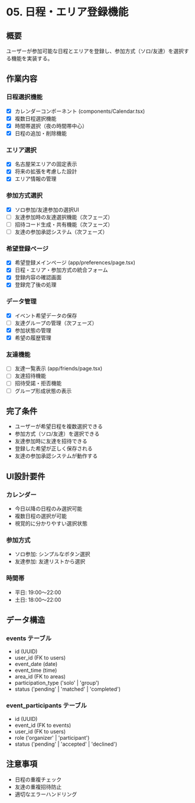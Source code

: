 # 05. 日程・エリア登録機能

## 概要
ユーザーが参加可能な日程とエリアを登録し、参加方式（ソロ/友達）を選択する機能を実装する。

## 作業内容

### 日程選択機能
- [x] カレンダーコンポーネント (components/Calendar.tsx)
- [x] 複数日程選択機能
- [x] 時間帯選択（夜の時間帯中心）
- [x] 日程の追加・削除機能

### エリア選択
- [x] 名古屋栄エリアの固定表示
- [x] 将来の拡張を考慮した設計
- [x] エリア情報の管理

### 参加方式選択
- [x] ソロ参加/友達参加の選択UI
- [ ] 友達参加時の友達選択機能（次フェーズ）
- [ ] 招待コード生成・共有機能（次フェーズ）
- [ ] 友達の参加承認システム（次フェーズ）

### 希望登録ページ
- [x] 希望登録メインページ (app/preferences/page.tsx)
- [x] 日程・エリア・参加方式の統合フォーム
- [x] 登録内容の確認画面
- [x] 登録完了後の処理

### データ管理
- [x] イベント希望データの保存
- [ ] 友達グループの管理（次フェーズ）
- [x] 参加状態の管理
- [x] 希望の履歴管理

### 友達機能
- [ ] 友達一覧表示 (app/friends/page.tsx)
- [ ] 友達招待機能
- [ ] 招待受諾・拒否機能
- [ ] グループ形成状態の表示

## 完了条件
- ユーザーが希望日程を複数選択できる
- 参加方式（ソロ/友達）を選択できる
- 友達参加時に友達を招待できる
- 登録した希望が正しく保存される
- 友達の参加承認システムが動作する

## UI設計要件

### カレンダー
- 今日以降の日程のみ選択可能
- 複数日程の選択が可能
- 視覚的に分かりやすい選択状態

### 参加方式
- ソロ参加: シンプルなボタン選択
- 友達参加: 友達リストから選択

### 時間帯
- 平日: 19:00〜22:00
- 土日: 18:00〜22:00

## データ構造

### events テーブル
- id (UUID)
- user_id (FK to users)
- event_date (date)
- event_time (time)
- area_id (FK to areas)
- participation_type ('solo' | 'group')
- status ('pending' | 'matched' | 'completed')

### event_participants テーブル
- id (UUID)
- event_id (FK to events)
- user_id (FK to users)
- role ('organizer' | 'participant')
- status ('pending' | 'accepted' | 'declined')

## 注意事項
- 日程の重複チェック
- 友達の重複招待防止
- 適切なエラーハンドリング